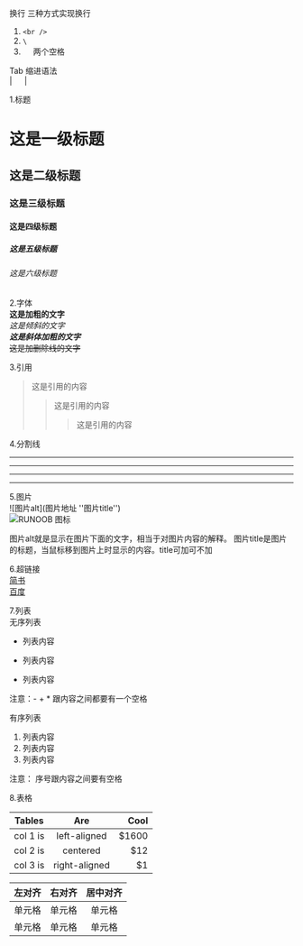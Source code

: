 换行
三种方式实现换行
1. `<br />`
2. `\`
3. `  ` 两个空格


Tab 缩进语法\
| &emsp; |

1.标题
# 这是一级标题
## 这是二级标题
### 这是三级标题
#### 这是四级标题
##### 这是五级标题
###### 这是六级标题

2.字体  
**这是加粗的文字**  
*这是倾斜的文字*  
***这是斜体加粗的文字***  
~~这是加删除线的文字~~  

3.引用  
>这是引用的内容
>>这是引用的内容
>>>这是引用的内容
 
4.分割线  

---
----
***
*****

5.图片  
![图片alt](图片地址 ''图片title'')  
![RUNOOB 图标](http://static.runoob.com/images/runoob-logo.png)

图片alt就是显示在图片下面的文字，相当于对图片内容的解释。
图片title是图片的标题，当鼠标移到图片上时显示的内容。title可加可不加




6.超链接  
[简书](http://jianshu.com)  
[百度](http://baidu.com)

7.列表  
无序列表
- 列表内容
+ 列表内容
* 列表内容

注意：- + * 跟内容之间都要有一个空格

有序列表  
1. 列表内容
2. 列表内容
3. 列表内容

注意： 序号跟内容之间要有空格


8.表格  

| Tables   |      Are      |  Cool |
|----------|:-------------:|------:|
| col 1 is |  left-aligned | $1600 |
| col 2 is |    centered   |   $12 |
| col 3 is | right-aligned |    $1 |

| 左对齐 | 右对齐 | 居中对齐 |
| :-----| ----: | :----: |
| 单元格 | 单元格 | 单元格 |
| 单元格 | 单元格 | 单元格 |













